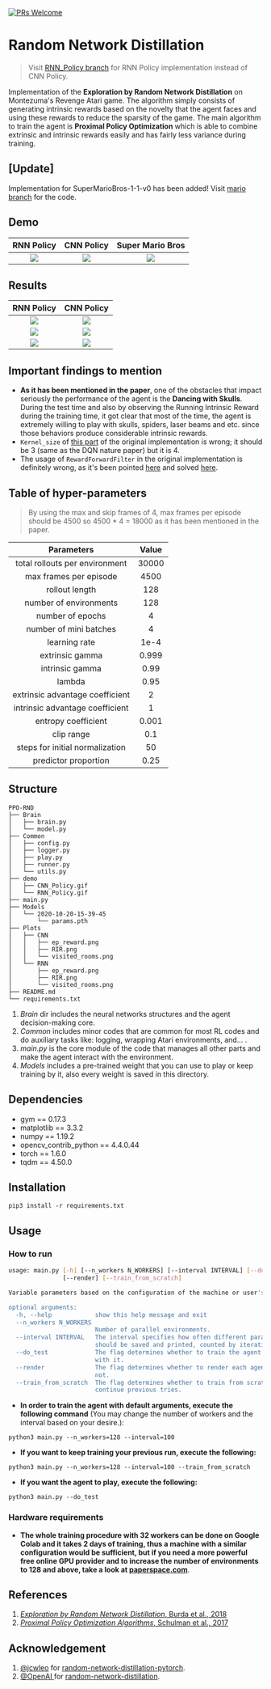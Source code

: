 [![PRs Welcome](https://img.shields.io/badge/PRs-welcome-brightgreen.svg?style=flat-square)](http://makeapullrequest.com)  
# Random Network Distillation
> Visit [RNN_Policy branch](https://github.com/alirezakazemipour/PPO-RND/tree/RNN_Policy) for RNN Policy implementation instead of CNN Policy.

Implementation of the **Exploration by Random Network Distillation** on Montezuma's Revenge Atari game. The algorithm simply consists of generating intrinsic rewards based on the novelty that the agent faces and using these rewards to reduce the sparsity of the game. The main algorithm to train the agent is **Proximal Policy Optimization** which is able to combine extrinsic and intrinsic rewards easily and has fairly less variance during training.

## [Update]
Implementation for SuperMarioBros-1-1-v0 has been added! Visit [mario branch](https://github.com/alirezakazemipour/PPO-RND/tree/mario) for the code.

## Demo

RNN Policy| CNN Policy| Super Mario Bros
:-----------------------:|:-----------------------:|:-----------------------:
![](demo/RNN_Policy.gif)| ![](demo/CNN_Policy.gif)| ![](demo/mario.gif) 

## Results
RNN Policy| CNN Policy
:-----------------------:|:-----------------------:|
![](Plots/RNN/RIR.png)	               | ![](Plots/CNN/RIR.png)	
![](Plots/RNN/ep_reward.png)      | ![](Plots/CNN/ep_reward.png)
![](Plots/RNN/visited_rooms.png)| ![](Plots/CNN/visited_rooms.png)

## Important findings to mention

- **As it has been mentioned in the paper**, one of the obstacles that impact seriously the performance of the agent is the **Dancing with Skulls**. During the test time and also by observing the Running Intrinsic Reward during the training time, it got clear that most of the time, the agent is extremely willing to play with skulls, spiders, laser beams and etc. since those behaviors produce considerable intrinsic rewards.
- `Kernel_size` of [this part](https://github.com/openai/random-network-distillation/blob/f75c0f1efa473d5109d487062fd8ed49ddce6634/policies/cnn_policy_param_matched.py#L104) of the original implementation is wrong; it should be 3 (same as the DQN nature paper) but it is 4.
- The usage of `RewardForwardFilter` in the original implementation is definitely wrong, as it's been pointed [here](https://github.com/openai/large-scale-curiosity/issues/6#issuecomment-433981760) and solved [here](https://github.com/openai/random-network-distillation/issues/16#issuecomment-488387659).

## Table of hyper-parameters

> By using the max and skip frames of 4, max frames per episode should be 4500 so 4500 * 4 = 18000 as it has been mentioned in the paper.

Parameters          | Value
:-----------------------:|:-----------------------:
total rollouts per environment  | 30000
max frames per episode  | 4500
rollout length       	       | 128
number of environments| 128
number of epochs	   | 4
number of mini batches  | 4
learning rate                      | 1e-4
extrinsic gamma		    | 0.999
intrinsic gamma		    | 0.99
lambda		                  | 0.95
extrinsic advantage coefficient       | 2
intrinsic advantage coefficient        | 1
entropy coefficient     		    | 0.001
clip range    				       | 0.1
steps for initial normalization	      | 50
predictor proportion		     | 0.25


## Structure
```shell
PPO-RND
├── Brain
│   ├── brain.py
│   └── model.py
├── Common
│   ├── config.py
│   ├── logger.py
│   ├── play.py
│   ├── runner.py
│   └── utils.py
├── demo
│   ├── CNN_Policy.gif
│   └── RNN_Policy.gif
├── main.py
├── Models
│   └── 2020-10-20-15-39-45
│       └── params.pth
├── Plots
│   ├── CNN
│   │   ├── ep_reward.png
│   │   ├── RIR.png
│   │   └── visited_rooms.png
│   └── RNN
│       ├── ep_reward.png
│       ├── RIR.png
│       └── visited_rooms.png
├── README.md
└── requirements.txt

```
1. _Brain_ dir includes the neural networks structures and the agent decision-making core.
2. _Common_ includes minor codes that are common for most RL codes and do auxiliary tasks like: logging, wrapping Atari environments, and... .
3. _main.py_ is the core module of the code that manages all other parts and make the agent interact with the environment.
4. _Models_ includes a pre-trained weight that you can use to play or keep training by it, also every weight is saved in this directory.
## Dependencies
- gym == 0.17.3
- matplotlib == 3.3.2
- numpy == 1.19.2
- opencv_contrib_python == 4.4.0.44
- torch == 1.6.0
- tqdm == 4.50.0

## Installation
```shell
pip3 install -r requirements.txt
```
## Usage
### How to run
```bash
usage: main.py [-h] [--n_workers N_WORKERS] [--interval INTERVAL] [--do_test]
               [--render] [--train_from_scratch]

Variable parameters based on the configuration of the machine or user's choice

optional arguments:
  -h, --help            show this help message and exit
  --n_workers N_WORKERS
                        Number of parallel environments.
  --interval INTERVAL   The interval specifies how often different parameters
                        should be saved and printed, counted by iterations.
  --do_test             The flag determines whether to train the agent or play
                        with it.
  --render              The flag determines whether to render each agent or
                        not.
  --train_from_scratch  The flag determines whether to train from scratch or
                        continue previous tries.

```
- **In order to train the agent with default arguments, execute the following command** (You may change the number of workers and the interval based on your desire.):
```shell
python3 main.py --n_workers=128 --interval=100
```
- **If you want to keep training your previous run, execute the following:**
```shell
python3 main.py --n_workers=128 --interval=100 --train_from_scratch
```
- **If you want  the agent to play, execute the following:**
```shell
python3 main.py --do_test
```
### Hardware requirements
- **The whole training procedure with 32 workers can be done on Google Colab and it takes 2 days of training, thus a machine with a similar configuration would be sufficient, but if you need a more powerful free online GPU provider and to increase the number of environments to 128 and above, take a look at [paperspace.com](paperspace.com)**.
## References
1. [_Exploration by Random Network Distillation_, Burda et al., 2018](https://arxiv.org/abs/1810.12894)
2. [_Proximal Policy Optimization Algorithms_, Schulman et al., 2017](https://arxiv.org/abs/1707.06347)

## Acknowledgement 
1. [@jcwleo](https://github.com/jcwleo) for [random-network-distillation-pytorch](https://github.com/jcwleo/random-network-distillation-pytorch).
2. [@OpenAI ](https://github.com/openai) for [random-network-distillation](https://github.com/openai/random-network-distillation).
